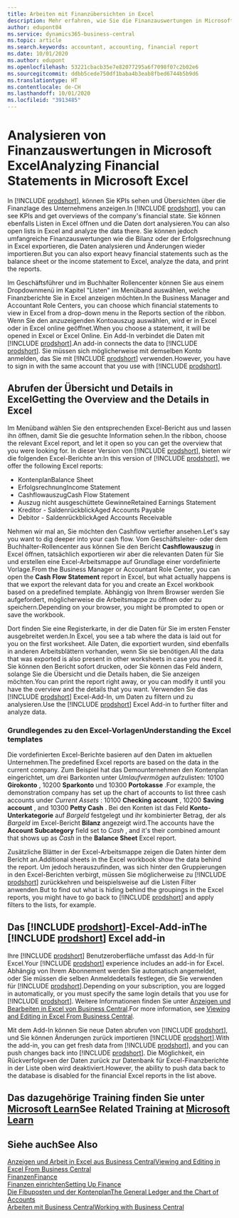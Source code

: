```yaml
---
title: Arbeiten mit Finanzübersichten in Excel
description: Mehr erfahren, wie Sie die Finanzauswertungen in Microsoft Excel von Business Central für eine bessere Analyse öffnen können.
author: edupont04
ms.service: dynamics365-business-central
ms.topic: article
ms.search.keywords: accountant, accounting, financial report
ms.date: 10/01/2020
ms.author: edupont
ms.openlocfilehash: 53221cbacb35e7e82077295a6f7098f07c2b02e6
ms.sourcegitcommit: ddbb5cede750df1baba4b3eab8fbed6744b5b9d6
ms.translationtype: HT
ms.contentlocale: de-CH
ms.lasthandoff: 10/01/2020
ms.locfileid: "3913485"
---
```

# <a name="analyzing-financial-statements-in-microsoft-excel"></a><span data-ttu-id="aeb7a-103">Analysieren von Finanzauswertungen in Microsoft Excel</span><span class="sxs-lookup"><span data-stu-id="aeb7a-103">Analyzing Financial Statements in Microsoft Excel</span></span>

<span data-ttu-id="aeb7a-104">In [!INCLUDE [prodshort](includes/prodshort.md)], können Sie KPIs sehen und Übersichten über die Finanzlage des Unternehmens anzeigen.</span><span class="sxs-lookup"><span data-stu-id="aeb7a-104">In [!INCLUDE [prodshort](includes/prodshort.md)], you can see KPIs and get overviews of the company's financial state.</span></span> <span data-ttu-id="aeb7a-105">Sie können ebenfalls Listen in Excel öffnen und die Daten dort analysieren.</span><span class="sxs-lookup"><span data-stu-id="aeb7a-105">You can also open lists in Excel and analyze the data there.</span></span> <span data-ttu-id="aeb7a-106">Sie können jedoch umfangreiche Finanzauswertungen wie die Bilanz oder der Erfolgsrechnung in Excel exportieren, die Daten analysieren und Änderungen wieder importieren.</span><span class="sxs-lookup"><span data-stu-id="aeb7a-106">But you can also export heavy financial statements such as the balance sheet or the income statement to Excel, analyze the data, and print the reports.</span></span>  

<span data-ttu-id="aeb7a-107">Im Geschäftsführer und im Buchhalter Rollencenter können Sie aus einem Dropdownmenü im Kapitel "Listen" im Menüband auswählen, welche Finanzberichte Sie in Excel anzeigen möchten.</span><span class="sxs-lookup"><span data-stu-id="aeb7a-107">In the Business Manager and Accountant Role Centers, you can choose which financial statements to view in Excel from a drop-down menu in the Reports section of the ribbon.</span></span> <span data-ttu-id="aeb7a-108">Wenn Sie den anzuzeigenden Kontoauszug auswählen, wird er in Excel oder in Excel online geöffnet.</span><span class="sxs-lookup"><span data-stu-id="aeb7a-108">When you choose a statement, it will be opened in Excel or Excel Online.</span></span> <span data-ttu-id="aeb7a-109">Ein Add-In verbindet die Daten mit [!INCLUDE [prodshort](includes/prodshort.md)].</span><span class="sxs-lookup"><span data-stu-id="aeb7a-109">An add-in connects the data to [!INCLUDE [prodshort](includes/prodshort.md)].</span></span> <span data-ttu-id="aeb7a-110">Sie müssen sich möglicherweise mit demselben Konto anmelden, das Sie mit [!INCLUDE [prodshort](includes/prodshort.md)] verwenden.</span><span class="sxs-lookup"><span data-stu-id="aeb7a-110">However, you have to sign in with the same account that you use with [!INCLUDE [prodshort](includes/prodshort.md)].</span></span>  

## <a name="getting-the-overview-and-the-details-in-excel"></a><span data-ttu-id="aeb7a-111">Abrufen der Übersicht und Details in Excel</span><span class="sxs-lookup"><span data-stu-id="aeb7a-111">Getting the Overview and the Details in Excel</span></span>

<span data-ttu-id="aeb7a-112">Im Menüband wählen Sie den entsprechenden Excel-Bericht aus und lassen ihn öffnen, damit Sie die gesuchte Information sehen.</span><span class="sxs-lookup"><span data-stu-id="aeb7a-112">In the ribbon, choose the relevant Excel report, and let it open so you can get the overview that you were looking for.</span></span> <span data-ttu-id="aeb7a-113">In dieser Version von [!INCLUDE [prodshort](includes/prodshort.md)], bieten wir die folgenden Excel-Berichte an:</span><span class="sxs-lookup"><span data-stu-id="aeb7a-113">In this version of [!INCLUDE [prodshort](includes/prodshort.md)], we offer the following Excel reports:</span></span>

- <span data-ttu-id="aeb7a-114">Kontenplan</span><span class="sxs-lookup"><span data-stu-id="aeb7a-114">Balance Sheet</span></span>  
- <span data-ttu-id="aeb7a-115">Erfolgsrechnung</span><span class="sxs-lookup"><span data-stu-id="aeb7a-115">Income Statement</span></span>  
- <span data-ttu-id="aeb7a-116">Cashflowauszug</span><span class="sxs-lookup"><span data-stu-id="aeb7a-116">Cash Flow Statement</span></span>  
- <span data-ttu-id="aeb7a-117">Auszug nicht ausgeschüttete Gewinne</span><span class="sxs-lookup"><span data-stu-id="aeb7a-117">Retained Earnings Statement</span></span>  
- <span data-ttu-id="aeb7a-118">Kreditor - Saldenrückblick</span><span class="sxs-lookup"><span data-stu-id="aeb7a-118">Aged Accounts Payable</span></span>  
- <span data-ttu-id="aeb7a-119">Debitor - Saldenrückblick</span><span class="sxs-lookup"><span data-stu-id="aeb7a-119">Aged Accounts Receivable</span></span>  

<span data-ttu-id="aeb7a-120">Nehmen wir mal an, Sie möchten den Cashflow vertiefter ansehen.</span><span class="sxs-lookup"><span data-stu-id="aeb7a-120">Let's say you want to dig deeper into your cash flow.</span></span> <span data-ttu-id="aeb7a-121">Vom Geschäftsleiter- oder dem Buchhalter-Rollencenter aus können Sie den Bericht **Cashflowauszug** in Excel öffnen, tatsächlich exportieren wir aber die relevanten Daten für Sie und erstellen eine Excel-Arbeitsmappe auf Grundlage einer vordefinierte Vorlage.</span><span class="sxs-lookup"><span data-stu-id="aeb7a-121">From the Business Manager or Accountant Role Center, you can open the **Cash Flow Statement** report in Excel, but what actually happens is that we export the relevant data for you and create an Excel workbook based on a predefined template.</span></span> <span data-ttu-id="aeb7a-122">Abhängig von Ihrem Browser werden Sie aufgefordert, möglicherweise die Arbeitsmappe zu öffnen oder zu speichern.</span><span class="sxs-lookup"><span data-stu-id="aeb7a-122">Depending on your browser, you might be prompted to open or save the workbook.</span></span>  

<span data-ttu-id="aeb7a-123">Dort finden Sie eine Registerkarte, in der die Daten für Sie im ersten Fenster ausgebreitet werden.</span><span class="sxs-lookup"><span data-stu-id="aeb7a-123">In Excel, you see a tab where the data is laid out for you on the first worksheet.</span></span> <span data-ttu-id="aeb7a-124">Alle Daten, die exportiert wurden, sind ebenfalls in anderen Arbeitsblättern vorhanden, wenn Sie sie benötigen.</span><span class="sxs-lookup"><span data-stu-id="aeb7a-124">All the data that was exported is also present in other worksheets in case you need it.</span></span> <span data-ttu-id="aeb7a-125">Sie können den Bericht sofort drucken, oder Sie können das Feld ändern, solange Sie die Übersicht und die Details haben, die Sie anzeigen möchten.</span><span class="sxs-lookup"><span data-stu-id="aeb7a-125">You can print the report right away, or you can modify it until you have the overview and the details that you want.</span></span> <span data-ttu-id="aeb7a-126">Verwenden Sie das [!INCLUDE [prodshort](includes/prodshort.md)] Excel-Add-In, um Daten zu filtern und zu analysieren.</span><span class="sxs-lookup"><span data-stu-id="aeb7a-126">Use the [!INCLUDE [prodshort](includes/prodshort.md)] Excel Add-in to further filter and analyze data.</span></span>  

### <a name="understanding-the-excel-templates"></a><span data-ttu-id="aeb7a-127">Grundlegendes zu den Excel-Vorlagen</span><span class="sxs-lookup"><span data-stu-id="aeb7a-127">Understanding the Excel templates</span></span>

<span data-ttu-id="aeb7a-128">Die vordefinierten Excel-Berichte basieren auf den Daten im aktuellen Unternehmen.</span><span class="sxs-lookup"><span data-stu-id="aeb7a-128">The predefined Excel reports are based on the data in the current company.</span></span> <span data-ttu-id="aeb7a-129">Zum Beispiel hat das Demounternehmen den Kontenplan eingerichtet, um drei Barkonten unter *Umlaufvermögen* aufzulisten: 10100 **Girokonto** , 10200 **Sparkonto** und 10300 **Portokasse** .</span><span class="sxs-lookup"><span data-stu-id="aeb7a-129">For example, the demonstration company has set up the chart of accounts to list three cash accounts under *Current Assets* : 10100 **Checking account** , 10200 **Saving account** , and 10300 **Petty Cash** .</span></span> <span data-ttu-id="aeb7a-130">Bei den Konten ist das Feld **Konto-Unterkategorie** auf *Bargeld* festgelegt und ihr kombinierter Betrag, der als *Bargeld* im Excel-Bericht **Bilanz** angezeigt wird.</span><span class="sxs-lookup"><span data-stu-id="aeb7a-130">The accounts have the **Account Subcategory** field set to *Cash* , and it's their combined amount that shows up as *Cash* in the **Balance Sheet** Excel report.</span></span>  

<span data-ttu-id="aeb7a-131">Zusätzliche Blätter in der Excel-Arbeitsmappe zeigen die Daten hinter dem Bericht an.</span><span class="sxs-lookup"><span data-stu-id="aeb7a-131">Additional sheets in the Excel workbook show the data behind the report.</span></span> <span data-ttu-id="aeb7a-132">Um jedoch herauszufinden, was sich hinter den Gruppierungen in den Excel-Berichten verbirgt, müssen Sie möglicherweise zu [!INCLUDE [prodshort](includes/prodshort.md)] zurückkehren und beispielsweise auf die Listen Filter anwenden.</span><span class="sxs-lookup"><span data-stu-id="aeb7a-132">But to find out what is hiding behind the groupings in the Excel reports, you might have to go back to [!INCLUDE [prodshort](includes/prodshort.md)] and apply filters to the lists, for example.</span></span>  

## <a name="the-prodshort-excel-add-in"></a><span data-ttu-id="aeb7a-133">Das [!INCLUDE [prodshort](includes/prodshort.md)]-Excel-Add-in</span><span class="sxs-lookup"><span data-stu-id="aeb7a-133">The [!INCLUDE [prodshort](includes/prodshort.md)] Excel add-in</span></span>

<span data-ttu-id="aeb7a-134">Ihre [!INCLUDE [prodshort](includes/prodshort.md)] Benutzeroberfläche umfasst das Add-In für Excel.</span><span class="sxs-lookup"><span data-stu-id="aeb7a-134">Your [!INCLUDE [prodshort](includes/prodshort.md)] experience includes an add-in for Excel.</span></span> <span data-ttu-id="aeb7a-135">Abhängig von Ihrem Abonnement werden Sie automatisch angemeldet, oder Sie müssen die selben Anmeldedetails festlegen, die Sie verwenden für [!INCLUDE [prodshort](includes/prodshort.md)].</span><span class="sxs-lookup"><span data-stu-id="aeb7a-135">Depending on your subscription, you are logged in automatically, or you must specify the same login details that you use for [!INCLUDE [prodshort](includes/prodshort.md)].</span></span> <span data-ttu-id="aeb7a-136">Weitere Informationen finden Sie unter [Anzeigen und Bearbeiten in Excel von Business Central](across-work-with-excel.md).</span><span class="sxs-lookup"><span data-stu-id="aeb7a-136">For more information, see [Viewing and Editing in Excel From Business Central](across-work-with-excel.md).</span></span>  

<span data-ttu-id="aeb7a-137">Mit dem Add-In können Sie neue Daten abrufen von [!INCLUDE [prodshort](includes/prodshort.md)], und Sie können Änderungen zurück importieren [!INCLUDE [prodshort](includes/prodshort.md)].</span><span class="sxs-lookup"><span data-stu-id="aeb7a-137">With the add-in, you can get fresh data from [!INCLUDE [prodshort](includes/prodshort.md)], and you can push changes back into [!INCLUDE [prodshort](includes/prodshort.md)].</span></span> <span data-ttu-id="aeb7a-138">Die Möglichkeit, ein Rückverfolg«»en der Daten zurück zur Datenbank für Excel-Finanzberichte in der Liste oben wird deaktiviert.</span><span class="sxs-lookup"><span data-stu-id="aeb7a-138">However, the ability to push data back to the database is disabled for the financial Excel reports in the list above.</span></span>  

## <a name="see-related-training-at-microsoft-learn"></a><span data-ttu-id="aeb7a-139">Das dazugehörige Training finden Sie unter [Microsoft Learn](/learn/modules/configure-powerbi-excel-dynamics-365-business-central/index)</span><span class="sxs-lookup"><span data-stu-id="aeb7a-139">See Related Training at [Microsoft Learn](/learn/modules/configure-powerbi-excel-dynamics-365-business-central/index)</span></span>

## <a name="see-also"></a><span data-ttu-id="aeb7a-140">Siehe auch</span><span class="sxs-lookup"><span data-stu-id="aeb7a-140">See Also</span></span>

[<span data-ttu-id="aeb7a-141">Anzeigen und Arbeit in Excel aus Business Central</span><span class="sxs-lookup"><span data-stu-id="aeb7a-141">Viewing and Editing in Excel From Business Central</span></span>](across-work-with-excel.md)  
[<span data-ttu-id="aeb7a-142">Finanzen</span><span class="sxs-lookup"><span data-stu-id="aeb7a-142">Finance</span></span>](finance.md)  
[<span data-ttu-id="aeb7a-143">Finanzen einrichten</span><span class="sxs-lookup"><span data-stu-id="aeb7a-143">Setting Up Finance</span></span>](finance-setup-finance.md)  
[<span data-ttu-id="aeb7a-144">Die Fibuposten und der Kontenplan</span><span class="sxs-lookup"><span data-stu-id="aeb7a-144">The General Ledger and the Chart of Accounts</span></span>](finance-general-ledger.md)  
[<span data-ttu-id="aeb7a-145">Arbeiten mit  Business Central</span><span class="sxs-lookup"><span data-stu-id="aeb7a-145">Working with Business Central</span></span>](ui-work-product.md)  
